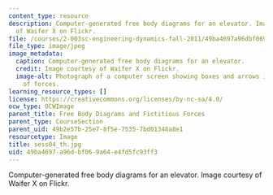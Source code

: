 ```yaml
---
content_type: resource
description: Computer-generated free body diagrams for an elevator. Image courtesy
  of Waifer X on Flickr.
file: /courses/2-003sc-engineering-dynamics-fall-2011/49ba4697a96dbf069a64e4fd5fc93ff3_sess04_th.jpg
file_type: image/jpeg
image_metadata:
  caption: Computer-generated free body diagrams for an elevator.
  credit: Image courtesy of Waifer X on Flickr.
  image-alt: Photograph of a computer screen showing boxes and arrows indicating directions
    of forces.
learning_resource_types: []
license: https://creativecommons.org/licenses/by-nc-sa/4.0/
ocw_type: OCWImage
parent_title: Free Body Diagrams and Fictitious Forces
parent_type: CourseSection
parent_uid: 49b2e57b-25e7-8f5e-7535-7bd01348a8e1
resourcetype: Image
title: sess04_th.jpg
uid: 49ba4697-a96d-bf06-9a64-e4fd5fc93ff3
---
```

Computer-generated free body diagrams for an elevator. Image courtesy of Waifer X on Flickr.